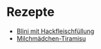 # Rezepte

* [Blini mit Hackfleischfüllung](blini.md)
* [Milchmädchen-Tiramisu](milchmaedchen_tiramisu.md)
